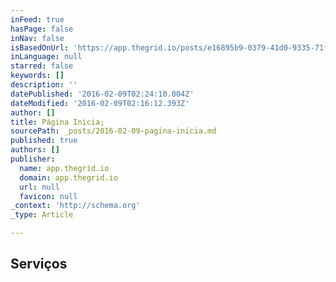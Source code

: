 ```yaml
---
inFeed: true
hasPage: false
inNav: false
isBasedOnUrl: 'https://app.thegrid.io/posts/e16895b9-0379-41d0-9335-71fbb1127d56/edit'
inLanguage: null
starred: false
keywords: []
description: ''
datePublished: '2016-02-09T02:24:10.004Z'
dateModified: '2016-02-09T02:16:12.393Z'
author: []
title: Página Inicia;
sourcePath: _posts/2016-02-09-pagina-inicia.md
published: true
authors: []
publisher:
  name: app.thegrid.io
  domain: app.thegrid.io
  url: null
  favicon: null
_context: 'http://schema.org'
_type: Article

---
```

## Serviços